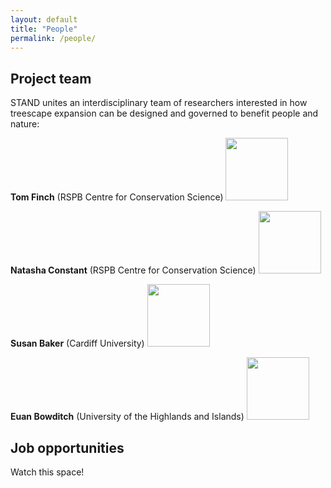 ```yaml
---
layout: default
title: "People"
permalink: /people/
---
```

## Project team
STAND unites an interdisciplinary team of researchers interested in how treescape expansion can be designed and governed to benefit people and nature:


**Tom Finch** (RSPB Centre for Conservation Science) 
<img src="/stand/assets/img/tf.png" width=100>

**Natasha Constant** (RSPB Centre for Conservation Science) 
<img src="/stand/assets/img/nc.png" width=100>

**Susan Baker** (Cardiff University) 
<img src="/stand/assets/img/sb.png" width=100>

**Euan Bowditch** (University of the Highlands and Islands) 
<img src="/stand/assets/img/eb.png" width=100>

<!-- ## Partners -->

<!-- ## Expert Advisory Panel -->

## Job opportunities
Watch this space!
